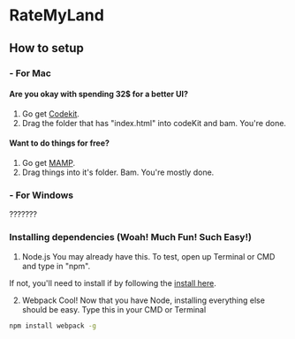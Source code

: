 # RateMyLand
## How to setup
### - For Mac
#### Are you okay with spending 32$ for a better UI?
1. Go get [Codekit](https://incident57.com/codekit/).
2. Drag the folder that has "index.html" into codeKit and bam. You're done.

#### Want to do things for free?
1. Go get [MAMP](https://www.mamp.info/en/downloads/).
2. Drag things into it's folder. Bam. You're mostly done.

### - For Windows

???????

### Installing dependencies (Woah! Much Fun! Such Easy!)

1. Node.js
You may already have this. To test, open up Terminal or CMD and type in "npm".

If not, you'll need to install if by following the [install here](https://nodejs.org/en/download/).

2. Webpack
Cool! Now that you have Node, installing everything else should be easy.
Type this in your CMD or Terminal
```bash
npm install webpack -g
```

